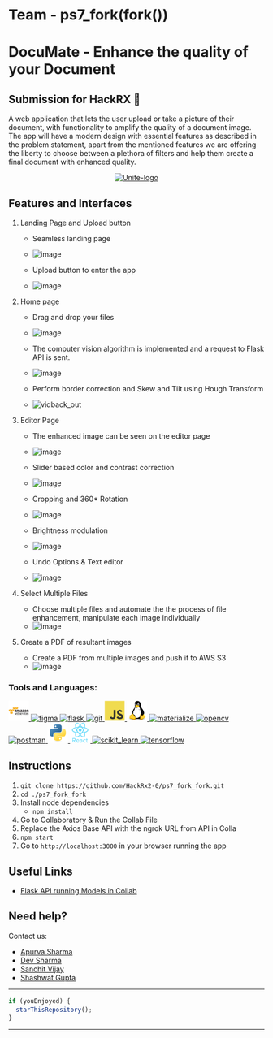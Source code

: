 # Team - ps7_fork(fork())

# DocuMate - Enhance the quality of your Document

## Submission for HackRX 🌟

A web application that lets the user upload or take a picture of
their document, with functionality to amplify the quality of a document image.
The app will have a modern design with essential features as described in the
problem statement, apart from the mentioned features we are offering the liberty
to choose between a plethora of filters and help them create a final document
with enhanced quality.

<p align="center">
<a href="https://github.com/HackRx2-0/ps7_fork_fork">
<img src="https://user-images.githubusercontent.com/59837325/126841069-eddb957a-357c-4708-a9ac-647e2fd8422b.png" alt="Unite-logo"/>
</a>
</p>

## Features and Interfaces

1. Landing Page and Upload button

   - Seamless landing page
   - ![image](https://user-images.githubusercontent.com/50591491/126855957-5536b90b-7e70-46b5-97ea-d00d730e8213.png)

   - Upload button to enter the app
   - ![image](https://user-images.githubusercontent.com/50591491/126855952-b31a05eb-020c-4a6b-a1ed-973ba2780f35.png)

2. Home page

   - Drag and drop your files
   - ![image](https://user-images.githubusercontent.com/50591491/126855927-bf8aaf1b-75e2-4d0f-ae76-2bc61adc3c25.png)

   - The computer vision algorithm is implemented and a request to Flask API is sent.
   - ![image](https://user-images.githubusercontent.com/50591491/126855931-b3bc5771-8d5c-4a27-9cbf-2090572536ba.png)

   - Perform border correction and Skew and Tilt using Hough Transform
   - ![vidback_out](https://user-images.githubusercontent.com/59837325/126844427-8dabc558-0ed4-4c4c-9ec7-8a80fea265cb.png)

3. Editor Page

   - The enhanced image can be seen on the editor page
   - ![image](https://user-images.githubusercontent.com/50591491/126855676-297b3a97-89cb-463e-9ba0-9a48b0da84d1.png)

   - Slider based color and contrast correction
   - ![image](https://user-images.githubusercontent.com/50591491/126855791-1c89beb3-efc9-4fb4-8e68-6509ffcae4b7.png)

   - Cropping and 360\* Rotation
   - ![image](https://user-images.githubusercontent.com/50591491/126855723-82152cd5-9bc4-4163-9fa1-e9ca0a7b1b15.png)

   - Brightness modulation
   - ![image](https://user-images.githubusercontent.com/50591491/126855691-49aeefea-34bc-4f90-b9ef-c989ed67bda3.png)

   - Undo Options & Text editor
   - ![image](https://user-images.githubusercontent.com/50591491/126855811-6ad80495-6af4-493d-85fc-418402ca27b5.png)

4. Select Multiple Files

   - Choose multiple files and automate the the process of file enhancement, manipulate each image individually
   - ![image](https://user-images.githubusercontent.com/50591491/126855487-a7cba542-5f50-441e-b72a-68c0fedcf8c5.png)

5. Create a PDF of resultant images

   - Create a PDF from multiple images and push it to AWS S3
   - ![image](https://user-images.githubusercontent.com/50591491/126856455-abfe807f-d39f-4e7d-92d4-ca8d9cb0a150.png)


### Tools and Languages:

<p align="left"> <a href="https://aws.amazon.com" target="_blank"> <img src="https://raw.githubusercontent.com/devicons/devicon/master/icons/amazonwebservices/amazonwebservices-original-wordmark.svg" alt="aws" width="40" height="40"/> </a> <a href="https://www.figma.com/" target="_blank"> <img src="https://www.vectorlogo.zone/logos/figma/figma-icon.svg" alt="figma" width="40" height="40"/> </a> <a href="https://flask.palletsprojects.com/" target="_blank"> <img src="https://www.vectorlogo.zone/logos/pocoo_flask/pocoo_flask-icon.svg" alt="flask" width="40" height="40"/> </a> <a href="https://git-scm.com/" target="_blank"> <img src="https://www.vectorlogo.zone/logos/git-scm/git-scm-icon.svg" alt="git" width="40" height="40"/> </a> <a href="https://developer.mozilla.org/en-US/docs/Web/JavaScript" target="_blank"> <img src="https://raw.githubusercontent.com/devicons/devicon/master/icons/javascript/javascript-original.svg" alt="javascript" width="40" height="40"/> </a> <a href="https://www.linux.org/" target="_blank"> <img src="https://raw.githubusercontent.com/devicons/devicon/master/icons/linux/linux-original.svg" alt="linux" width="40" height="40"/> </a> <a href="https://materializecss.com/" target="_blank"> <img src="https://raw.githubusercontent.com/prplx/svg-logos/5585531d45d294869c4eaab4d7cf2e9c167710a9/svg/materialize.svg" alt="materialize" width="40" height="40"/> </a> <a href="https://opencv.org/" target="_blank"> <img src="https://www.vectorlogo.zone/logos/opencv/opencv-icon.svg" alt="opencv" width="40" height="40"/> </a> <a href="https://postman.com" target="_blank"> <img src="https://www.vectorlogo.zone/logos/getpostman/getpostman-icon.svg" alt="postman" width="40" height="40"/> </a> <a href="https://www.python.org" target="_blank"> <img src="https://raw.githubusercontent.com/devicons/devicon/master/icons/python/python-original.svg" alt="python" width="40" height="40"/> </a> <a href="https://reactjs.org/" target="_blank"> <img src="https://raw.githubusercontent.com/devicons/devicon/master/icons/react/react-original-wordmark.svg" alt="react" width="40" height="40"/> </a> <a href="https://scikit-learn.org/" target="_blank"> <img src="https://upload.wikimedia.org/wikipedia/commons/0/05/Scikit_learn_logo_small.svg" alt="scikit_learn" width="40" height="40"/> </a> <a href="https://www.tensorflow.org" target="_blank"> <img src="https://www.vectorlogo.zone/logos/tensorflow/tensorflow-icon.svg" alt="tensorflow" width="40" height="40"/> </a> </p>

## Instructions

1. `git clone https://github.com/HackRx2-0/ps7_fork_fork.git`
2. `cd ./ps7_fork_fork`
3. Install node dependencies
   - `npm install`
4. Go to Collaboratory & Run the Collab File
5. Replace the Axios Base API with the ngrok URL from API in Colla
6. `npm start`
7. Go to `http://localhost:3000` in your browser running the app

## Useful Links

- [Flask API running Models in Collab](#)

## Need help?

Contact us:

- [Apurva Sharma](https://www.linkedin.com/in/apurva866/)
- [Dev Sharma](https://www.linkedin.com/in/cryptus-neoxys/)
- [Sanchit Vijay](https://www.linkedin.com/in/sanchit-vijay-774432178)
- [Shashwat Gupta](https://www.linkedin.com/in/shashtag/)

---

```javascript
if (youEnjoyed) {
  starThisRepository();
}
```

---
